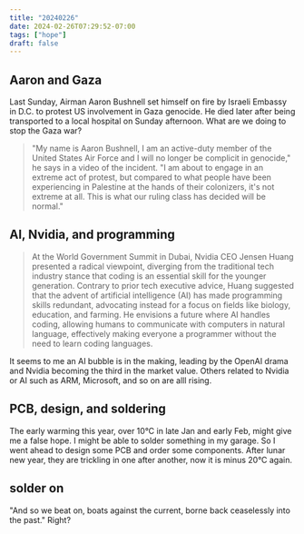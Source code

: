 ```yaml
---
title: "20240226"
date: 2024-02-26T07:29:52-07:00
tags: ["hope"]
draft: false
---
```


## Aaron and Gaza

Last Sunday, Airman Aaron Bushnell set himself on fire by Israeli Embassy in D.C. to protest US involvement in Gaza genocide. He died later after being transported to a local hospital on Sunday afternoon. What are we doing to stop the Gaza war?  

> "My name is Aaron Bushnell, I am an active-duty member of the United States Air Force and I will no longer be complicit in genocide," he says in a video of the incident. "I am about to engage in an extreme act of protest, but compared to what people have been experiencing in Palestine at the hands of their colonizers, it's not extreme at all. This is what our ruling class has decided will be normal."

## AI, Nvidia, and programming

> At the World Government Summit in Dubai, Nvidia CEO Jensen Huang presented a radical viewpoint, diverging from the traditional tech industry stance that coding is an essential skill for the younger generation. Contrary to prior tech executive advice, Huang suggested that the advent of artificial intelligence (AI) has made programming skills redundant, advocating instead for a focus on fields like biology, education, and farming. He envisions a future where AI handles coding, allowing humans to communicate with computers in natural language, effectively making everyone a programmer without the need to learn coding languages.

It seems to me an AI bubble is in the making, leading by the OpenAI drama and Nvidia becoming the third in the market value. Others related to Nvidia or AI such as ARM, Microsoft, and so on are alll rising.

## PCB, design, and soldering

The early warming this year, over 10°C in late Jan and early Feb, might give me a false hope. I might be able to solder something in my garage. So I went ahead to design some PCB and order some components. After lunar new year, they are trickling in one after another, now it is minus 20°C again.

## solder on 

"And so we beat on, boats against the current, borne back ceaselessly into the past." Right?

